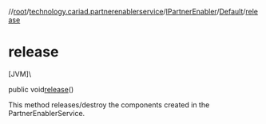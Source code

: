 //[root](../../../../index.md)/[technology.cariad.partnerenablerservice](../../index.md)/[IPartnerEnabler](../index.md)/[Default](index.md)/[release](release.md)

# release

[JVM]\

public void[release](release.md)()

This method releases/destroy the components created in the PartnerEnablerService.
